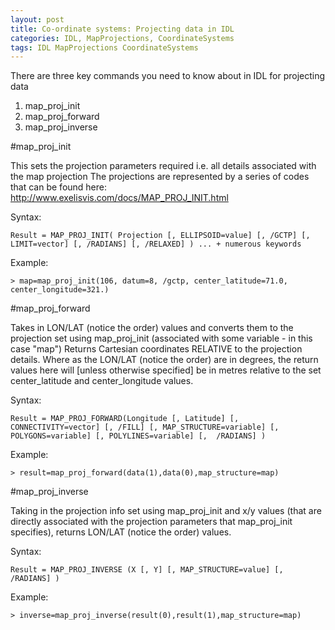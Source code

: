 ```yaml
---
layout: post
title: Co-ordinate systems: Projecting data in IDL
categories: IDL, MapProjections, CoordinateSystems
tags: IDL MapProjections CoordinateSystems
---
```


There are three key commands you need to know about in IDL for projecting data

1. map_proj_init
2. map_proj_forward
3. map_proj_inverse

#map_proj_init

This sets the projection parameters required i.e. all details associated with the map projection
The projections are represented by a series of codes that can be found here: http://www.exelisvis.com/docs/MAP_PROJ_INIT.html

Syntax: 
```
Result = MAP_PROJ_INIT( Projection [, ELLIPSOID=value] [, /GCTP] [, LIMIT=vector] [, /RADIANS] [, /RELAXED] ) ... + numerous keywords
```
Example: 
```	
> map=map_proj_init(106, datum=8, /gctp, center_latitude=71.0, center_longitude=321.)
```
#map_proj_forward

Takes in LON/LAT (notice the order) values and converts them to the projection set using map_proj_init (associated with some variable - in this case "map")
Returns Cartesian coordinates RELATIVE to the projection details. Where as the LON/LAT (notice the order) are in degrees, the return values here will [unless otherwise specified] be in metres relative to the set center_latitude and center_longitude values.

Syntax: 
```
Result = MAP_PROJ_FORWARD(Longitude [, Latitude] [, CONNECTIVITY=vector] [, /FILL] [, MAP_STRUCTURE=variable] [, POLYGONS=variable] [, POLYLINES=variable] [,  /RADIANS] )
```
Example: 
```
> result=map_proj_forward(data(1),data(0),map_structure=map)
```
#map_proj_inverse

Taking in the projection info set using map_proj_init and x/y values (that are directly associated with the projection parameters that map_proj_init specifies), returns LON/LAT (notice the order) values.

Syntax: 
```
Result = MAP_PROJ_INVERSE (X [, Y] [, MAP_STRUCTURE=value] [, /RADIANS] )
```
Example: 
```
> inverse=map_proj_inverse(result(0),result(1),map_structure=map)
```
